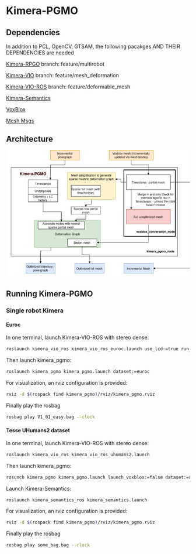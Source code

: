 # Kimera-PGMO

## Dependencies 
In addition to PCL, OpenCV, GTSAM, the following pacakges AND THEIR DEPENDENCIES are needed 

[Kimera-RPGO](https://github.com/MIT-SPARK/Kimera-RPGO/tree/feature/multirobot) branch: feature/multirobot

[Kimera-VIO](https://github.mit.edu/SPARK/Kimera-VIO/tree/feature/mesh_deformation) branch: feature/mesh_deformation

[Kimera-VIO-ROS](https://github.mit.edu/SPARK/Kimera-VIO-ROS/tree/feature/deformable_mesh) branch: feature/deformable_mesh

[Kimera-Semantics](https://github.mit.edu/SPARK/Kimera-Semantics)

[VoxBlox](https://github.com/ethz-asl/voxblox)

[Mesh Msgs](https://github.com/yunzc/colorized_mesh_display)

## Architecture 
![Basic system setup in the single robot case](diagram.png)

## Running Kimera-PGMO

### Single robot Kimera

#### Euroc 
In one terminal, launch Kimera-VIO-ROS with stereo dense:
```bash
roslaunch kimera_vio_ros kimera_vio_ros_euroc.launch use_lcd:=true run_stereo_dense:=true
```
Then launch kimera_pgmo:
```bash
roslaunch kimera_pgmo kimera_pgmo.launch dataset:=euroc
```
For visualization, an rviz configuration is provided: 
```bash
rviz -d $(rospack find kimera_pgmo)/rviz/kimera_pgmo.rviz
```
Finally play the rosbag 
```bash
rosbag play V1_01_easy.bag --clock
```

#### Tesse UHumans2 dataset 
In one terminal, launch Kimera-VIO-ROS with stereo dense:
```bash
roslaunch kimera_vio_ros kimera_vio_ros_uhumans2.launch
```
Then launch kimera_pgmo:
```bash
rosunch kimera_pgmo kimera_pgmo.launch launch_voxblox:=false dataset:=uhumans2
```
Launch Kimera-Semantics:
```basg
roslaunch kimera_semantics_ros kimera_semantics.launch
```
For visualization, an rviz configuration is provided: 
```bash
rviz -d $(rospack find kimera_pgmo)/rviz/kimera_pgmo.rviz
```
Finally play the rosbag 
```bash
rosbag play some_bag.bag --clock
```
